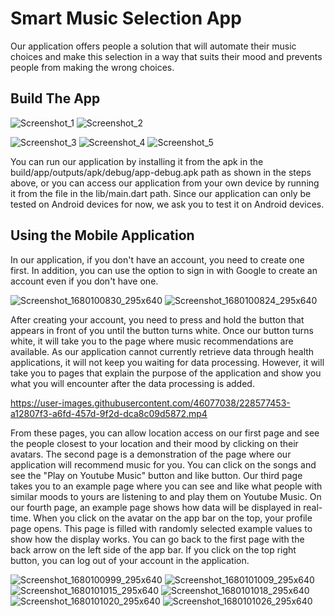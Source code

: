# Smart Music Selection App

Our application offers people a solution that will automate their music choices and make this selection in a way that suits their mood and prevents people from making the wrong choices.

## Build The App

![Screenshot_1](https://user-images.githubusercontent.com/46077038/228569210-a6b46d7a-bb8e-4126-9bbe-1ba712d1c134.png) 
![Screenshot_2](https://user-images.githubusercontent.com/46077038/228569224-b5435fd9-c884-4f56-a933-9fbe4e577da9.png)

![Screenshot_3](https://user-images.githubusercontent.com/46077038/228569241-e252462d-eaca-4a00-9c2e-5c09597549b0.png)
![Screenshot_4](https://user-images.githubusercontent.com/46077038/228569279-bb03101f-6f02-4d22-b26d-20743d37c8fe.png)
![Screenshot_5](https://user-images.githubusercontent.com/46077038/228569314-2a14d9dd-49d6-475b-bca2-601d358fcbea.png)

You can run our application by installing it from the apk in the build/app/outputs/apk/debug/app-debug.apk path as shown in the steps above, or you can access our application from your own device by running it from the file in the lib/main.dart path. Since our application can only be tested on Android devices for now, we ask you to test it on Android devices.

## Using the Mobile Application

In our application, if you don't have an account, you need to create one first. In addition, you can use the option to sign in with Google to create an account even if you don't have one.

![Screenshot_1680100830_295x640](https://user-images.githubusercontent.com/46077038/228583734-f1707f24-38fa-48d7-8dca-80eacc5ce8a0.jpg)
![Screenshot_1680100824_295x640](https://user-images.githubusercontent.com/46077038/228583701-b6cc692f-5e9b-415f-86a9-2ae4022431c4.jpg)

After creating your account, you need to press and hold the button that appears in front of you until the button turns white. Once our button turns white, it will take you to the page where music recommendations are available. As our application cannot currently retrieve data through health applications, it will not keep you waiting for data processing. However, it will take you to pages that explain the purpose of the application and show you what you will encounter after the data processing is added. 

https://user-images.githubusercontent.com/46077038/228577453-a12807f3-a6fd-457d-9f2d-dca8c09d5872.mp4

From these pages, you can allow location access on our first page and see the people closest to your location and their mood by clicking on their avatars. The second page is a demonstration of the page where our application will recommend music for you. You can click on the songs and see the "Play on Youtube Music" button and like button. Our third page takes you to an example page where you can see and like what people with similar moods to yours are listening to and play them on Youtube Music. On our fourth page, an example page shows how data will be displayed in real-time. When you click on the avatar on the app bar on the top, your profile page opens. This page is filled with randomly selected example values to show how the display works. You can go back to the first page with the back arrow on the left side of the app bar. If you click on the top right button, you can log out of your account in the application.

![Screenshot_1680100999_295x640](https://user-images.githubusercontent.com/46077038/228584072-2a334c6d-b10c-4c3d-8310-4a6d7e58f6d4.jpg)
![Screenshot_1680101009_295x640](https://user-images.githubusercontent.com/46077038/228584109-5c996189-b5e0-46ad-88c1-2dc9f0be4ae1.jpg)
![Screenshot_1680101015_295x640](https://user-images.githubusercontent.com/46077038/228584119-ef8b524f-2ccb-4674-a73c-d92090756881.jpg)
![Screenshot_1680101018_295x640](https://user-images.githubusercontent.com/46077038/228584130-f3154201-4e05-46b9-95cd-3624de7a0ba5.jpg)
![Screenshot_1680101020_295x640](https://user-images.githubusercontent.com/46077038/228584154-12fb2d80-bab5-436d-ba58-d4bd56011ee0.jpg)
![Screenshot_1680101026_295x640](https://user-images.githubusercontent.com/46077038/228584161-345b35b4-991f-43fa-977f-095e74088bc7.jpg)

